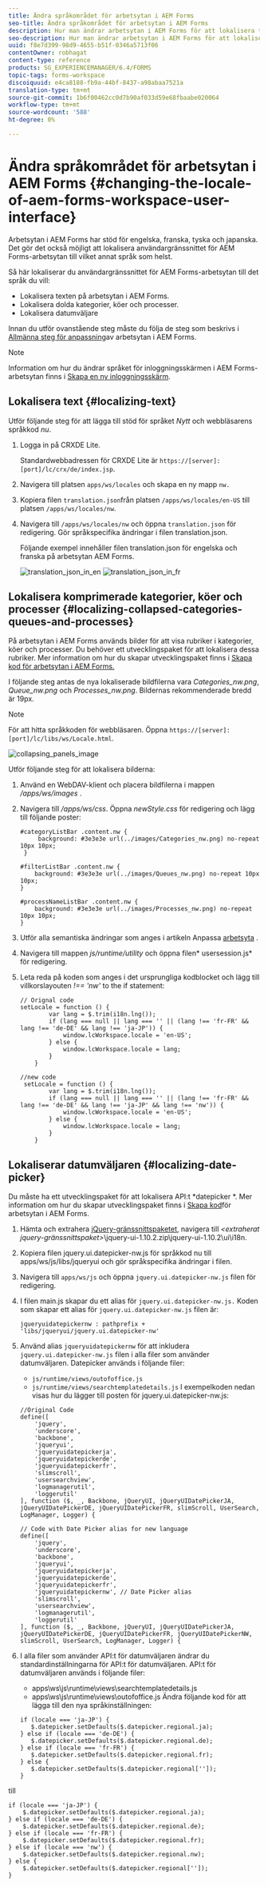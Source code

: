 ```yaml
---
title: Ändra språkområdet för arbetsytan i AEM Forms
seo-title: Ändra språkområdet för arbetsytan i AEM Forms
description: Hur man ändrar arbetsytan i AEM Forms för att lokalisera text, komprimerade kategorier, köer och processer samt datumväljaren i gränssnittet.
seo-description: Hur man ändrar arbetsytan i AEM Forms för att lokalisera text, komprimerade kategorier, köer och processer samt datumväljaren i gränssnittet.
uuid: f8e7d399-98d9-4655-b51f-0346a5713f06
contentOwner: robhagat
content-type: reference
products: SG_EXPERIENCEMANAGER/6.4/FORMS
topic-tags: forms-workspace
discoiquuid: e4ca8188-fb9a-44bf-8437-a98abaa7521a
translation-type: tm+mt
source-git-commit: 1b6f00462cc0d7b90af033d59e68fbaabe020064
workflow-type: tm+mt
source-wordcount: '588'
ht-degree: 0%

---
```



# Ändra språkområdet för arbetsytan i AEM Forms {#changing-the-locale-of-aem-forms-workspace-user-interface}

Arbetsytan i AEM Forms har stöd för engelska, franska, tyska och japanska. Det gör det också möjligt att lokalisera användargränssnittet för AEM Forms-arbetsytan till vilket annat språk som helst.

Så här lokaliserar du användargränssnittet för AEM Forms-arbetsytan till det språk du vill:

* Lokalisera texten på arbetsytan i AEM Forms.
* Lokalisera dolda kategorier, köer och processer.
* Lokalisera datumväljare

Innan du utför ovanstående steg måste du följa de steg som beskrivs i [Allmänna steg för anpassning](/help/forms/using/generic-steps-html-workspace-customization.md)av arbetsytan i AEM Forms.

>[!NOTE]
>
>Information om hur du ändrar språket för inloggningsskärmen i AEM Forms-arbetsytan finns i [Skapa en ny inloggningsskärm](/help/forms/using/creating-new-login-screen.md).

## Lokalisera text {#localizing-text}

Utför följande steg för att lägga till stöd för språket *Nytt* och webbläsarens språkkod *nu*.

1. Logga in på CRXDE Lite.

   Standardwebbadressen för CRXDE Lite är `https://[server]:[port]/lc/crx/de/index.jsp`.

1. Navigera till platsen `apps/ws/locales` och skapa en ny mapp `nw.`
1. Kopiera filen `translation.json`från platsen `/apps/ws/locales/en-US` till platsen `/apps/ws/locales/nw`.
1. Navigera till `/apps/ws/locales/nw` och öppna `translation.json` för redigering. Gör språkspecifika ändringar i filen translation.json.

   Följande exempel innehåller filen translation.json för engelska och franska på arbetsytan AEM Forms.

   ![translation_json_in_en](assets/translation_json_in_en.png) ![translation_json_in_fr](assets/translation_json_in_fr.png)

## Lokalisera komprimerade kategorier, köer och processer {#localizing-collapsed-categories-queues-and-processes}

På arbetsytan i AEM Forms används bilder för att visa rubriker i kategorier, köer och processer. Du behöver ett utvecklingspaket för att lokalisera dessa rubriker. Mer information om hur du skapar utvecklingspaket finns i [Skapa kod för arbetsytan i AEM Forms.](introduction-customizing-html-workspace.md#building-html-workspace-code)

I följande steg antas de nya lokaliserade bildfilerna vara *Categories_nw.png*, *Queue_nw.png* och *Processes_nw.png*. Bildernas rekommenderade bredd är 19px.

>[!NOTE]
>
>För att hitta språkkoden för webbläsaren. Öppna `https://[server]:[port]/lc/libs/ws/Locale.html`.

![collapsing_panels_image](assets/collapsing_panels_image.png)

Utför följande steg för att lokalisera bilderna:

1. Använd en WebDAV-klient och placera bildfilerna i mappen */apps/ws/images* .
1. Navigera till */apps/ws/css*. Öppna *newStyle.css* för redigering och lägg till följande poster:

   ```
   #categoryListBar .content.nw {
        background: #3e3e3e url(../images/Categories_nw.png) no-repeat 10px 10px;
    }
   
   #filterListBar .content.nw {
       background: #3e3e3e url(../images/Queues_nw.png) no-repeat 10px 10px;
   }
   
   #processNameListBar .content.nw {
       background: #3e3e3e url(../images/Processes_nw.png) no-repeat 10px 10px;
   }
   ```

1. Utför alla semantiska ändringar som anges i artikeln Anpassa [arbetsyta](/help/forms/using/introduction-customizing-html-workspace.md) .
1. Navigera till mappen *js/runtime/utility* och öppna filen* usersession.js* för redigering.
1. Leta reda på koden som anges i det ursprungliga kodblocket och lägg till villkorslayouten *!== &#39;nw&#39;* to the if statement:

   ```
   // Orignal code
   setLocale = function () {
           var lang = $.trim(i18n.lng());
           if (lang === null || lang === '' || (lang !== 'fr-FR' && lang !== 'de-DE' && lang !== 'ja-JP')) {
               window.lcWorkspace.locale = 'en-US';
           } else {
               window.lcWorkspace.locale = lang;
           }
       }
   ```

   ```
   //new code
    setLocale = function () {
           var lang = $.trim(i18n.lng());
           if (lang === null || lang === '' || (lang !== 'fr-FR' && lang !== 'de-DE' && lang !== 'ja-JP' && lang !== 'nw')) {
               window.lcWorkspace.locale = 'en-US';
           } else {
               window.lcWorkspace.locale = lang;
           }
       }
   ```

## Lokaliserar datumväljaren {#localizing-date-picker}

Du måste ha ett utvecklingspaket för att lokalisera API:t *datepicker *. Mer information om hur du skapar utvecklingspaket finns i [Skapa kod](introduction-customizing-html-workspace.md#building-html-workspace-code)för arbetsytan i AEM Forms.

1. Hämta och extrahera [jQuery-gränssnittspaketet](https://jqueryui.com/download/all/), navigera till *&lt;extraherat jquery-gränssnittspaket>*\jquery-ui-1.10.2.zip\jquery-ui-1.10.2\ui\i18n.
1. Kopiera filen jquery.ui.datepicker-nw.js för språkkod nu till apps/ws/js/libs/jqueryui och gör språkspecifika ändringar i filen.
1. Navigera till `apps/ws/js` och öppna `jquery.ui.datepicker-nw.js` filen för redigering.
1. I filen main.js skapar du ett alias för `jquery.ui.datepicker-nw.js.` Koden som skapar ett alias för `jquery.ui.datepicker-nw.js` filen är:

   ```
   jqueryuidatepickernw : pathprefix + 'libs/jqueryui/jquery.ui.datepicker-nw'
   ```

1. Använd alias `jqueryuidatepickernw` för att inkludera `jquery.ui.datepicker-nw.js` filen i alla filer som använder datumväljaren. Datepicker används i följande filer:

   * `js/runtime/views/outofoffice.js`
   * `js/runtime/views/searchtemplatedetails.js`
   I exempelkoden nedan visas hur du lägger till posten för jquery.ui.datepicker-nw.js:

   ```
   //Original Code
   define([
       'jquery',
       'underscore',
       'backbone',
       'jqueryui',
       'jqueryuidatepickerja',
       'jqueryuidatepickerde',
       'jqueryuidatepickerfr',
       'slimscroll',
       'usersearchview',
       'logmanagerutil',
       'loggerutil'
   ], function ($, _, Backbone, jQueryUI, jQueryUIDatePickerJA, jQueryUIDatePickerDE, jQueryUIDatePickerFR, slimScroll, UserSearch, LogManager, Logger) {
   ```

   ```
   // Code with Date Picker alias for new language
   define([
       'jquery',
       'underscore',
       'backbone',
       'jqueryui',
       'jqueryuidatepickerja',
       'jqueryuidatepickerde',
       'jqueryuidatepickerfr',
       'jqueryuidatepickernw', // Date Picker alias
       'slimscroll',
       'usersearchview',
       'logmanagerutil',
       'loggerutil'
   ], function ($, _, Backbone, jQueryUI, jQueryUIDatePickerJA, jQueryUIDatePickerDE, jQueryUIDatePickerFR, jQueryUIDatePickerNW, slimScroll, UserSearch, LogManager, Logger) {
   ```

1. I alla filer som använder API:t för datumväljaren ändrar du standardinställningarna för API:t för datumväljaren. API:t för datumväljaren används i följande filer:

   * apps\ws\js\runtime\views\searchtemplatedetails.js
   * apps\ws\js\runtime\views\outofoffice.js
   Ändra följande kod för att lägga till den nya språkinställningen:

   ```
   if (locale === 'ja-JP') {
      $.datepicker.setDefaults($.datepicker.regional.ja);
   } else if (locale === 'de-DE') {
      $.datepicker.setDefaults($.datepicker.regional.de);
   } else if (locale === 'fr-FR') {
      $.datepicker.setDefaults($.datepicker.regional.fr);
   } else {
      $.datepicker.setDefaults($.datepicker.regional['']);
   }
   ```

till

```
if (locale === 'ja-JP') {
    $.datepicker.setDefaults($.datepicker.regional.ja);
} else if (locale === 'de-DE') {
    $.datepicker.setDefaults($.datepicker.regional.de);
} else if (locale === 'fr-FR') {
    $.datepicker.setDefaults($.datepicker.regional.fr);
} else if (locale === 'nw') {
    $.datepicker.setDefaults($.datepicker.regional.nw);
} else {
    $.datepicker.setDefaults($.datepicker.regional['']);
}
```
